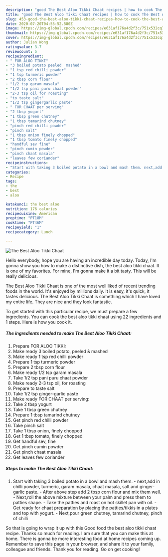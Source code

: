 ```yaml
---
description: "good The Best Aloo Tikki Chaat recipes | how to cook The Best Aloo Tikki Chaat"
title: "good The Best Aloo Tikki Chaat recipes | how to cook The Best Aloo Tikki Chaat"
slug: 453-good-the-best-aloo-tikki-chaat-recipes-how-to-cook-the-best-aloo-tikki-chaat
date: 2020-07-20T04:55:52.580Z
image: https://img-global.cpcdn.com/recipes/e631af176a4d2f3c/751x532cq70/the-best-aloo-tikki-chaat-recipe-main-photo.jpg
thumbnail: https://img-global.cpcdn.com/recipes/e631af176a4d2f3c/751x532cq70/the-best-aloo-tikki-chaat-recipe-main-photo.jpg
cover: https://img-global.cpcdn.com/recipes/e631af176a4d2f3c/751x532cq70/the-best-aloo-tikki-chaat-recipe-main-photo.jpg
author: Julian Wong
ratingvalue: 3.7
reviewcount: 5
recipeingredient:
- " FOR ALOO TIKKI"
- "3 boiled potato peeled  mashed"
- "1 tsp red chilli powder"
- "1 tsp turmeric powder"
- "2 tbsp corn flour"
- "1/2 tsp garam masala"
- "1/2 tsp pani puru chaat powder"
- "2-3 tsp oil for roasting"
- "to taste salt"
- "1/2 tsp gingergarlic paste"
- " FOR CHAAT per serving"
- "2 tbsp yogurt"
- "1 tbsp green chutney"
- "1 tbsp tamarind chutney"
- "pinch red chilli powder"
- "pinch salt"
- "1 tbsp onion finely chopped"
- "1 tbsp tomato finely chopped"
- "handful sev fine"
- "pinch cumin powder"
- "pinch chaat masala"
- "leaves few coriander"
recipeinstructions:
- "Start with taking 3 boiled potato in a bowl and mash them. next,add in chilli powder, turmeric, garam masala, chaat masala, salt and ginger-garlic paste. After above step add 2 tbsp corn flour and mix them well. Next,roll the above mixture between your palm and press them to patties shape. Take the patties and roast on hot skillet pan with oil. Get ready for chaat preparation by placing the patties/tikkis in a plates and top with yogurt. Next,pour green chutney, tamarind chutney, pinch of chilli"
categories:
- Recipe
tags:
- the
- best
- aloo

katakunci: the best aloo 
nutrition: 176 calories
recipecuisine: American
preptime: "PT18M"
cooktime: "PT46M"
recipeyield: "1"
recipecategory: Lunch

---
```



![The Best Aloo Tikki Chaat](https://img-global.cpcdn.com/recipes/e631af176a4d2f3c/751x532cq70/the-best-aloo-tikki-chaat-recipe-main-photo.jpg)

Hello everybody, hope you are having an incredible day today. Today, I'm gonna show you how to make a distinctive dish, the best aloo tikki chaat. It is one of my favorites. For mine, I'm gonna make it a bit tasty. This will be really delicious.

The Best Aloo Tikki Chaat is one of the most well liked of recent trending foods in the world. It's enjoyed by millions daily. It is easy, it's quick, it tastes delicious. The Best Aloo Tikki Chaat is something which I have loved my entire life. They are nice and they look fantastic.




To get started with this particular recipe, we must prepare a few ingredients. You can cook the best aloo tikki chaat using 22 ingredients and 1 steps. Here is how you cook it.

<!--inarticleads1-->

##### The ingredients needed to make The Best Aloo Tikki Chaat:

1. Prepare  FOR ALOO TIKKI:
1. Make ready 3 boiled potato, peeled &amp; mashed
1. Make ready 1 tsp red chilli powder
1. Prepare 1 tsp turmeric powder
1. Prepare 2 tbsp corn flour
1. Make ready 1/2 tsp garam masala
1. Take 1/2 tsp pani puru chaat powder
1. Make ready 2-3 tsp oil, for roasting
1. Prepare to taste salt
1. Take 1/2 tsp ginger-garlic paste
1. Make ready  FOR CHAAT per serving:
1. Take 2 tbsp yogurt
1. Take 1 tbsp green chutney
1. Prepare 1 tbsp tamarind chutney
1. Get pinch red chilli powder
1. Take pinch salt
1. Take 1 tbsp onion, finely chopped
1. Get 1 tbsp tomato, finely chopped
1. Get handful sev, fine
1. Get pinch cumin powder
1. Get pinch chaat masala
1. Get leaves few coriander




<!--inarticleads2-->

##### Steps to make The Best Aloo Tikki Chaat:

1. Start with taking 3 boiled potato in a bowl and mash them. - next,add in chilli powder, turmeric, garam masala, chaat masala, salt and ginger-garlic paste. - After above step add 2 tbsp corn flour and mix them well. - Next,roll the above mixture between your palm and press them to patties shape. - Take the patties and roast on hot skillet pan with oil. - Get ready for chaat preparation by placing the patties/tikkis in a plates and top with yogurt. - Next,pour green chutney, tamarind chutney, pinch of chilli




So that is going to wrap it up with this Good food the best aloo tikki chaat recipe. Thanks so much for reading. I am sure that you can make this at home. There is gonna be more interesting food at home recipes coming up. Remember to save this page in your browser, and share it to your family, colleague and friends. Thank you for reading. Go on get cooking!
